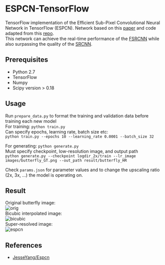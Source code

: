 # ESPCN-TensorFlow
TensorFlow implementation of the Efficient Sub-Pixel Convolutional Neural Network in TensorFlow (ESPCN). Network based on this [paper](https://arxiv.org/pdf/1609.05158.pdf) and code adapted from this [repo](https://github.com/JesseYang/Espcn).
<br>
This network can achieve the real-time performance of the [FSRCNN](https://arxiv.org/abs/1608.00367) while also surpassing the quality of the [SRCNN](https://arxiv.org/abs/1501.00092).

## Prerequisites
 * Python 2.7
 * TensorFlow
 * Numpy
 * Scipy version > 0.18

## Usage
Run `prepare_data.py` to format the training and validation data before training each new model
<br>
For training: `python train.py`
<br>
Can specify epochs, learning rate, batch size etc:
<br>
`python train.py --epochs 10 --learning_rate 0.0001 --batch_size 32`
<br>

For generating: `python generate.py`
<br>
Must specify checkpoint, low-resolution image, and output path
<br>
`python generate.py --checkpoint logdir_2x/train --lr_image images/butterfly_GT.png --out_path result/butterfly_HR`

Check `params.json` for parameter values and to change the upscaling ratio (2x, 3x, ...) the model is operating on.

## Result

Original butterfly image:
<br>
![orig](https://github.com/drakelevy/ESPCN-TensorFlow/blob/master/result/original.jpg)
<br>
Bicubic interpolated image:
<br>
![bicubic](https://github.com/drakelevy/ESPCN-Tensorflow/blob/master/result/bicubic.jpg)
<br>
Super-resolved image:
<br>
![espcn](https://github.com/drakelevy/ESPCN-Tensorflow/blob/master/result/espcn.png)

## References
* [JesseYang/Espcn](https://github.com/JesseYang/Espcn)
